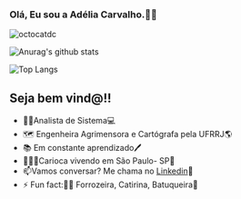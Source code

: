 ### Olá, Eu sou a Adélia Carvalho.👋🏾‍

![octocatdc](https://user-images.githubusercontent.com/60454824/88990153-a35d4880-d2b3-11ea-8050-e33fda1de48f.jpg)

![Anurag's github stats](https://github-readme-stats.vercel.app/api?username=adeliacristine&show_icons=true&theme=synthwave)

![Top Langs](https://github-readme-stats.vercel.app/api/top-langs/?username=adeliacristine)

## Seja bem vind@!!


- 👩🏾‍Analista de Sistema💻
- 🗺️ Engenheira Agrimensora e Cartógrafa pela UFRRJ🌎
- 📚 Em constante aprendizado🖊️
- 🏄🏾‍♀️Carioca vivendo em São Paulo- SP🌃
- 📫Vamos conversar? Me chama no [Linkedin](www.linkedin.com/in/adéliacarvalho)📧
- ⚡ Fun fact:💃🏾 Forrozeira, Catirina, Batuqueira🥁




<!--
**adeliacristine/adeliacristine** is a ✨ _special_ ✨ repository because its `README.md` (this file) appears on your GitHub profile.



